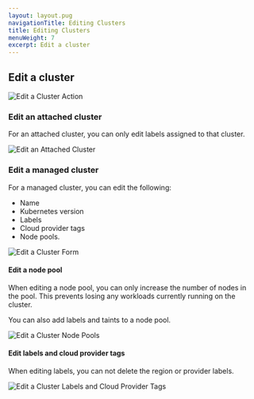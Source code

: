 ```yaml
---
layout: layout.pug
navigationTitle: Editing Clusters
title: Editing Clusters
menuWeight: 7
excerpt: Edit a cluster
---
```


## Edit a cluster

![Edit a Cluster Action](/dkp/kommander/1.3/img/edit-cluster-action.png)

### Edit an attached cluster

For an attached cluster, you can only edit labels assigned to that cluster.

![Edit an Attached Cluster](/dkp/kommander/1.3/img/edit-cluster-attached-1-1-0.png)

### Edit a managed cluster

For a managed cluster, you can edit the following:
- Name
- Kubernetes version
- Labels
- Cloud provider tags
- Node pools.

![Edit a Cluster Form](/dkp/kommander/1.3/img/edit-cluster-form-name-1-1-0.png)

#### Edit a node pool

When editing a node pool, you can only increase the number of nodes in the pool. This prevents losing any workloads currently running on the cluster.

You can also add labels and taints to a node pool.

![Edit a Cluster Node Pools](/dkp/kommander/1.3/img/edit-cluster-node-pools.png)

#### Edit labels and cloud provider tags

When editing labels, you can not delete the region or provider labels.

![Edit a Cluster Labels and Cloud Provider Tags](/dkp/kommander/1.3/img/edit-cluster-labels-tags-1-1-0.png)
